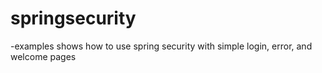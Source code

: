 # springsecurity
-examples shows how to use spring security with simple login, error, and welcome pages
